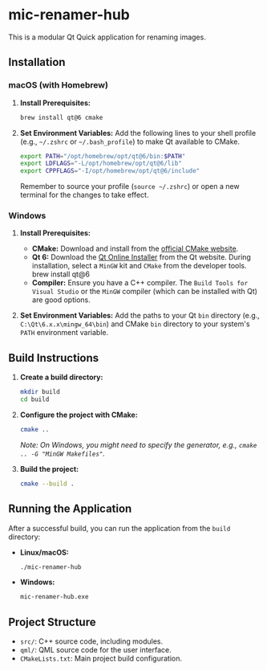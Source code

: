 # mic-renamer-hub

This is a modular Qt Quick application for renaming images.

## Installation

### macOS (with Homebrew)

1.  **Install Prerequisites:**
    ```bash
    brew install qt@6 cmake
    ```

2.  **Set Environment Variables:**
    Add the following lines to your shell profile (e.g., `~/.zshrc` or `~/.bash_profile`) to make Qt available to CMake.
    ```bash
    export PATH="/opt/homebrew/opt/qt@6/bin:$PATH"
    export LDFLAGS="-L/opt/homebrew/opt/qt@6/lib"
    export CPPFLAGS="-I/opt/homebrew/opt/qt@6/include"
    ```
    Remember to source your profile (`source ~/.zshrc`) or open a new terminal for the changes to take effect.

### Windows

1.  **Install Prerequisites:**
    -   **CMake:** Download and install from the [official CMake website](https://cmake.org/download/).
    -   **Qt 6:** Download the [Qt Online Installer](https://www.qt.io/download-qt-installer) from the Qt website. During installation, select a `MinGW` kit and `CMake` from the developer tools. brew install qt@6
    -   **Compiler:** Ensure you have a C++ compiler. The `Build Tools for Visual Studio` or the `MinGW` compiler (which can be installed with Qt) are good options.

2.  **Set Environment Variables:**
    Add the paths to your Qt `bin` directory (e.g., `C:\Qt\6.x.x\mingw_64\bin`) and CMake `bin` directory to your system's `PATH` environment variable.

## Build Instructions

1.  **Create a build directory:**
    ```bash
    mkdir build
    cd build
    ```

2.  **Configure the project with CMake:**
    ```bash
    cmake ..
    ```
    *Note: On Windows, you might need to specify the generator, e.g., `cmake .. -G "MinGW Makefiles"`.*

3.  **Build the project:**
    ```bash
    cmake --build .
    ```

## Running the Application

After a successful build, you can run the application from the `build` directory:

-   **Linux/macOS:**
    ```bash
    ./mic-renamer-hub
    ```
-   **Windows:**
    ```bash
    mic-renamer-hub.exe
    ```

## Project Structure

-   `src/`: C++ source code, including modules.
-   `qml/`: QML source code for the user interface.
-   `CMakeLists.txt`: Main project build configuration.